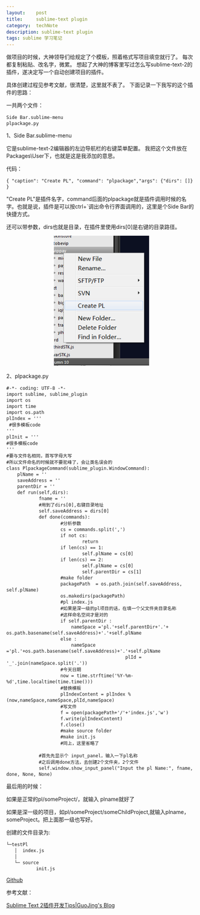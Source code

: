 ```yaml
---
layout:    post
title:     sublime-text plugin
category:  techNote
description: sublime-text plugin
tags: sublime 学习笔记
---
```

做项目的时候，大神领导们给规定了个模板，照着格式写项目填空就行了。
每次都复制粘贴、改名字，微累。
想起了大神的博客里写过怎么写sublime-text-2的插件，遂决定写一个自动创建项目的插件。

具体创建过程见参考文献，很清楚，这里就不表了。
下面记录一下我写的这个插件的思路：

一共两个文件：

	Side Bar.sublime-menu
	plpackage.py

1、Side Bar.sublime-menu

它是sublime-text-2编辑器的左边导航栏的右键菜单配置。
我把这个文件放在Packages\User下，也就是这是我添加的意思。

代码：
	
	{ "caption": "Create PL", "command": "plpackage","args": {"dirs": []} }
	
"Create PL"是插件名字，command后面的plpackage就是插件调用时候的名字。也就是说，插件是可以按ctrl+`调出命令行界面调用的，这里是个Side Bar的快捷方式。

还可以带参数，dirs也就是目录，在插件里使用dirs[0]是右键的目录路径。

<p style="text-align:center"><img src="/images/2013/sideBar.png" style="max-width:50%"/></p>

2、plpackage.py

	#-*- coding: UTF-8 -*-  
	import sublime, sublime_plugin
	import os
	import time
	import os.path
	plIndex = '''
	 #很多模板code
	'''
	plInit = '''
	#很多模板code
	'''
	#要与文件名相同，首写字母大写
	#所以文件命名的时候就不要驼峰了，会让类名误会的
	class PlpackageCommand(sublime_plugin.WindowCommand):
        plName = ''
        saveAddress = ''
        parentDir = ''
        def run(self,dirs):
                fname = ''
                #用到了dirs[0],右键目录地址
                self.saveAddress = dirs[0]
                def done(commands):
                		#分析参数
                        cs = commands.split(',')
                        if not cs:
                                return
                        if len(cs) == 1:
                                self.plName = cs[0]
                        if len(cs) == 2:
                                self.plName = cs[0]
                                self.parentDir = cs[1]
                        #make folder
                        packagePath  = os.path.join(self.saveAddress, self.plName)
                        os.makedirs(packagePath)
                        #pl index.js
                        #如果是深一级的pl项目的话，在填一个父文件夹目录名称
                        #这样命名空间才是对的
						if self.parentDir : 
                            nameSpace ='pl.'+self.parentDir+'.'+ os.path.basename(self.saveAddress)+'.'+self.plName
                        else :
                            nameSpace ='pl.'+os.path.basename(self.saveAddress)+'.'+self.plName
                                                plId = '_'.join(nameSpace.split('.')) 
                        #今天日期
                        now = time.strftime('%Y-%m-%d',time.localtime(time.time()))
                        #替换模板
                        plIndexContent = plIndex % (now,nameSpace,nameSpace,plId,nameSpace)
                        #写文件
                        f = open(packagePath+'/'+'index.js','w') 
                        f.write(plIndexContent)
                        f.close()
                        #make source folder
                        #make init.js
                        #同上，这里省略了

                #首先先显示个 input_panel，输入一下pl名称
                #之后调用done方法，去创建2个文件夹，2个文件      
                self.window.show_input_panel("Input the pl Name:", fname, done, None, None)

最后用的时候：

如果是正常的pl/someProject/，就输入 plname就好了

如果是深一级的项目，如pl/someProject/someChildProject,就输入plname，someProject。把上面那一级也写好。

创建的文件目录为:
	
	└─testPl
	   │  index.js
	   │
	   └─ source
	           init.js


[Github](https://github.com/wanglingfei/sublime-text_plugin)

参考文献：

[Sublime Text 2插件开发Tips|GuoJing's Blog](http://guojing.me/tec/2012/11/09/sublime-text-2-plugins-tips/)